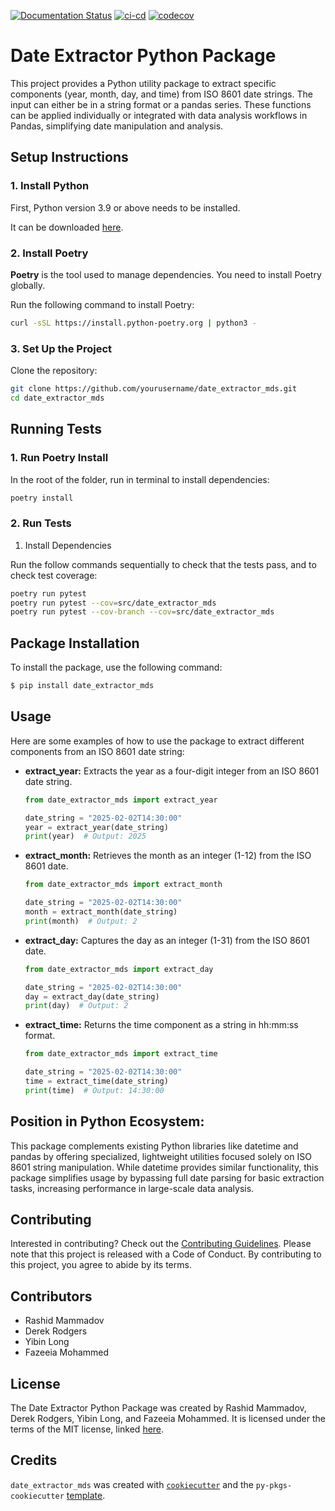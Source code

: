 [![Documentation Status](https://readthedocs.org/projects/dsci524-group28-date-extractor-mds/badge/?version=latest)](https://dsci524-group28-date-extractor-mds.readthedocs.io/en/latest/?badge=latest)
[![ci-cd](https://github.com/UBC-MDS/DSCI524_Group28_date_extractor_mds/actions/workflows/ci-cd.yml/badge.svg)](https://github.com/UBC-MDS/DSCI524_Group28_date_extractor_mds/actions/workflows/ci-cd.yml)
[![codecov](https://codecov.io/gh/UBC-MDS/DSCI524_Group28_date_extractor_mds/branch/main/graph/badge.svg?token=jgd85dtt5R)](https://codecov.io/gh/UBC-MDS/DSCI524_Group28_date_extractor_mds)

# Date Extractor Python Package

This project provides a Python utility package to extract specific components (year, month, day, and time) from ISO 8601 date strings. The input can either be in a string format or a pandas series. These functions can be applied individually or integrated with data analysis workflows in Pandas, simplifying date manipulation and analysis.

## Setup Instructions 

### 1. **Install Python**

First, Python version 3.9 or above needs to be installed.

It can be downloaded [here](https://www.python.org/downloads/).

### 2. **Install Poetry**

**Poetry** is the tool used to manage dependencies. You need to install Poetry globally.

Run the following command to install Poetry:
```bash
curl -sSL https://install.python-poetry.org | python3 -

```
### 3. Set Up the Project

Clone the repository:

```bash
git clone https://github.com/yourusername/date_extractor_mds.git
cd date_extractor_mds
```

## Running Tests

### 1. Run Poetry Install


In the root of the folder, run in terminal to install dependencies:
```bash
poetry install
```

### 2. Run Tests

1. Install Dependencies

Run the follow commands sequentially to check that the tests pass, and to check test coverage:

```bash
poetry run pytest
poetry run pytest --cov=src/date_extractor_mds
poetry run pytest --cov-branch --cov=src/date_extractor_mds
```

## Package Installation

To install the package, use the following command:

```bash
$ pip install date_extractor_mds
```
## Usage

Here are some examples of how to use the package to extract different components from an ISO 8601 date string:

- **extract_year:** 
    Extracts the year as a four-digit integer from an ISO 8601 date string.

    ```python
    from date_extractor_mds import extract_year

    date_string = "2025-02-02T14:30:00"
    year = extract_year(date_string)
    print(year)  # Output: 2025
    ```

- **extract_month:**
    Retrieves the month as an integer (1-12) from the ISO 8601 date.

    ```python
    from date_extractor_mds import extract_month

    date_string = "2025-02-02T14:30:00"
    month = extract_month(date_string)
    print(month)  # Output: 2
    ```

- **extract_day:**
    Captures the day as an integer (1-31) from the ISO 8601 date.

    ```python
    from date_extractor_mds import extract_day

    date_string = "2025-02-02T14:30:00"
    day = extract_day(date_string)
    print(day)  # Output: 2
    ```

- **extract_time:**
    Returns the time component as a string in hh:mm:ss format.

    ```python
    from date_extractor_mds import extract_time

    date_string = "2025-02-02T14:30:00"
    time = extract_time(date_string)
    print(time)  # Output: 14:30:00
    ```

## Position in Python Ecosystem:

This package complements existing Python libraries like datetime and pandas by offering specialized, lightweight utilities focused solely on ISO 8601 string manipulation. While datetime provides similar functionality, this package simplifies usage by bypassing full date parsing for basic extraction tasks, increasing performance in large-scale data analysis.

## Contributing

Interested in contributing? Check out the [Contributing Guidelines](CONTRIBUTING.md). Please note that this project is released with a Code of Conduct. By contributing to this project, you agree to abide by its terms.

## Contributors

- Rashid Mammadov
- Derek Rodgers
- Yibin Long
- Fazeeia Mohammed

## License

The Date Extractor Python Package was created by Rashid Mammadov, Derek Rodgers, Yibin Long, and Fazeeia Mohammed. It is licensed under the terms of the MIT license, linked [here](LICENSE).

## Credits

`date_extractor_mds` was created with [`cookiecutter`](https://cookiecutter.readthedocs.io/en/latest/) and the `py-pkgs-cookiecutter` [template](https://github.com/py-pkgs/py-pkgs-cookiecutter).
 